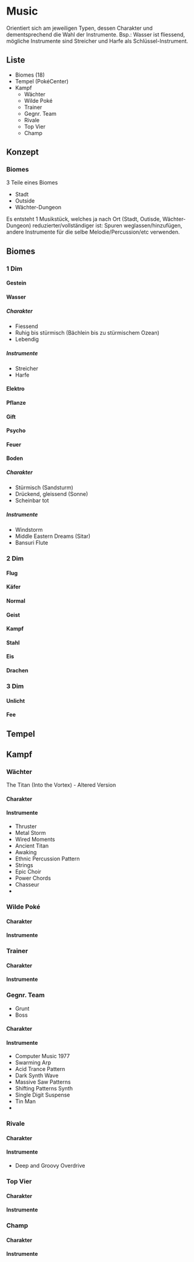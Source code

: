 # Music
Orientiert sich am jeweiligen Typen, dessen Charakter und dementsprechend die Wahl der Instrumente.
Bsp.: Wasser ist fliessend, mögliche Instrumente sind Streicher und Harfe als Schlüssel-Instrument.

## Liste
* Biomes (18)
* Tempel (PokéCenter)
* Kampf
    * Wächter
    * Wilde Poké
    * Trainer
    * Gegnr. Team
    * Rivale
    * Top Vier
    * Champ

## Konzept
### Biomes
3 Teile eines Biomes
* Stadt
* Outside
* Wächter-Dungeon

Es entsteht 1 Musikstück, welches ja nach Ort (Stadt, Outisde, Wächter-Dungeon) reduzierter/vollständiger ist: Spuren weglassen/hinzufügen, andere Instrumente für die selbe Melodie/Percussion/etc verwenden.

## Biomes
### 1 Dim
#### Gestein
#### Wasser
##### Charakter
* Fiessend
* Ruhig bis stürmisch (Bächlein bis zu stürmischem Ozean)
* Lebendig
##### Instrumente
* Streicher
* Harfe
#### Elektro
#### Pflanze
#### Gift
#### Psycho
#### Feuer
#### Boden
##### Charakter
* Stürmisch (Sandsturm)
* Drückend, gleissend (Sonne)
* Scheinbar tot
##### Instrumente
* Windstorm
* Middle Eastern Dreams (Sitar)
* Bansuri Flute
### 2 Dim
#### Flug
#### Käfer
#### Normal
#### Geist
#### Kampf
#### Stahl
#### Eis
#### Drachen

### 3 Dim
#### Unlicht
#### Fee

## Tempel

## Kampf
### Wächter
The Titan (Into the Vortex) - Altered Version
#### Charakter
#### Instrumente
* Thruster
* Metal Storm
* Wired Moments
* Ancient Titan
* Awaking
* Ethnic Percussion Pattern
* Strings
* Epic Choir
* Power Chords
* Chasseur
* 
### Wilde Poké
#### Charakter
#### Instrumente
### Trainer
#### Charakter
#### Instrumente
### Gegnr. Team
* Grunt
* Boss
#### Charakter
#### Instrumente
* Computer Music 1977
* Swarming Arp
* Acid Trance Pattern
* Dark Synth Wave
* Massive Saw Patterns
* Shifting Patterns Synth
* Single Digit Suspense
* Tin Man
* 
### Rivale
#### Charakter
#### Instrumente
* Deep and Groovy Overdrive
### Top Vier
#### Charakter
#### Instrumente
### Champ
#### Charakter
#### Instrumente